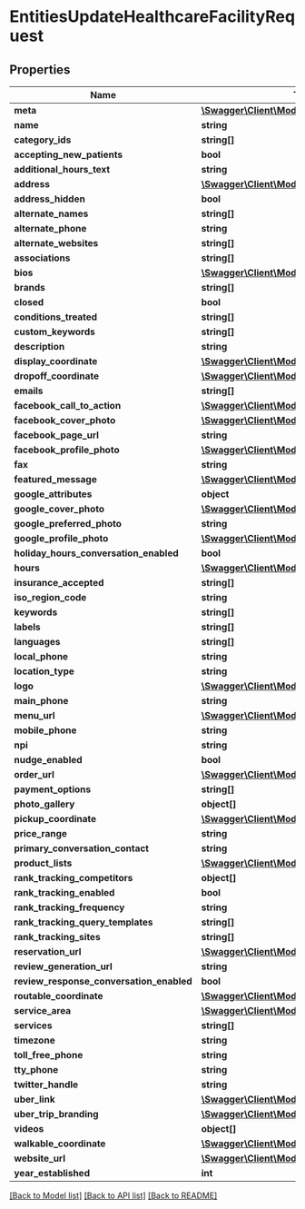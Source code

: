 # EntitiesUpdateHealthcareFacilityRequest

## Properties
Name | Type | Description | Notes
------------ | ------------- | ------------- | -------------
**meta** | [**\Swagger\Client\Model\Meta**](Meta.md) |  | 
**name** | **string** |  | 
**category_ids** | **string[]** |  | 
**accepting_new_patients** | **bool** |  | 
**additional_hours_text** | **string** |  | 
**address** | [**\Swagger\Client\Model\Address**](Address.md) |  | 
**address_hidden** | **bool** |  | 
**alternate_names** | **string[]** |  | 
**alternate_phone** | **string** |  | 
**alternate_websites** | **string[]** |  | 
**associations** | **string[]** |  | 
**bios** | [**\Swagger\Client\Model\Bios**](Bios.md) |  | 
**brands** | **string[]** |  | 
**closed** | **bool** |  | 
**conditions_treated** | **string[]** |  | 
**custom_keywords** | **string[]** |  | 
**description** | **string** |  | 
**display_coordinate** | [**\Swagger\Client\Model\DisplayCoordinate**](DisplayCoordinate.md) |  | 
**dropoff_coordinate** | [**\Swagger\Client\Model\DropoffCoordinate**](DropoffCoordinate.md) |  | 
**emails** | **string[]** |  | 
**facebook_call_to_action** | [**\Swagger\Client\Model\FacebookCallToAction**](FacebookCallToAction.md) |  | 
**facebook_cover_photo** | [**\Swagger\Client\Model\FacebookCoverPhoto**](FacebookCoverPhoto.md) |  | 
**facebook_page_url** | **string** |  | 
**facebook_profile_photo** | [**\Swagger\Client\Model\FacebookProfilePhoto**](FacebookProfilePhoto.md) |  | 
**fax** | **string** |  | 
**featured_message** | [**\Swagger\Client\Model\FeaturedMessage**](FeaturedMessage.md) |  | 
**google_attributes** | **object** |  | 
**google_cover_photo** | [**\Swagger\Client\Model\GoogleCoverPhoto**](GoogleCoverPhoto.md) |  | 
**google_preferred_photo** | **string** |  | 
**google_profile_photo** | [**\Swagger\Client\Model\GoogleProfilePhoto**](GoogleProfilePhoto.md) |  | 
**holiday_hours_conversation_enabled** | **bool** |  | 
**hours** | [**\Swagger\Client\Model\Hours**](Hours.md) |  | 
**insurance_accepted** | **string[]** |  | 
**iso_region_code** | **string** |  | 
**keywords** | **string[]** |  | 
**labels** | **string[]** |  | 
**languages** | **string[]** |  | 
**local_phone** | **string** |  | 
**location_type** | **string** |  | 
**logo** | [**\Swagger\Client\Model\Logo**](Logo.md) |  | 
**main_phone** | **string** |  | 
**menu_url** | [**\Swagger\Client\Model\MenuUrl**](MenuUrl.md) |  | 
**mobile_phone** | **string** |  | 
**npi** | **string** |  | 
**nudge_enabled** | **bool** |  | 
**order_url** | [**\Swagger\Client\Model\OrderUrl**](OrderUrl.md) |  | 
**payment_options** | **string[]** |  | 
**photo_gallery** | **object[]** |  | 
**pickup_coordinate** | [**\Swagger\Client\Model\PickupCoordinate**](PickupCoordinate.md) |  | 
**price_range** | **string** |  | 
**primary_conversation_contact** | **string** |  | 
**product_lists** | [**\Swagger\Client\Model\ProductLists**](ProductLists.md) |  | 
**rank_tracking_competitors** | **object[]** |  | 
**rank_tracking_enabled** | **bool** |  | 
**rank_tracking_frequency** | **string** |  | 
**rank_tracking_query_templates** | **string[]** |  | 
**rank_tracking_sites** | **string[]** |  | 
**reservation_url** | [**\Swagger\Client\Model\ReservationUrl**](ReservationUrl.md) |  | 
**review_generation_url** | **string** |  | 
**review_response_conversation_enabled** | **bool** |  | 
**routable_coordinate** | [**\Swagger\Client\Model\RoutableCoordinate**](RoutableCoordinate.md) |  | 
**service_area** | [**\Swagger\Client\Model\ServiceArea**](ServiceArea.md) |  | 
**services** | **string[]** |  | 
**timezone** | **string** |  | 
**toll_free_phone** | **string** |  | 
**tty_phone** | **string** |  | 
**twitter_handle** | **string** |  | 
**uber_link** | [**\Swagger\Client\Model\UberLink**](UberLink.md) |  | 
**uber_trip_branding** | [**\Swagger\Client\Model\UberTripBranding**](UberTripBranding.md) |  | 
**videos** | **object[]** |  | 
**walkable_coordinate** | [**\Swagger\Client\Model\WalkableCoordinate**](WalkableCoordinate.md) |  | 
**website_url** | [**\Swagger\Client\Model\WebsiteUrl**](WebsiteUrl.md) |  | 
**year_established** | **int** |  | 

[[Back to Model list]](../README.md#documentation-for-models) [[Back to API list]](../README.md#documentation-for-api-endpoints) [[Back to README]](../README.md)


